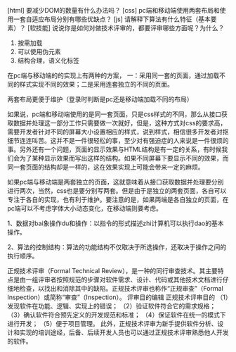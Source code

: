 [html] 要减少DOM的数量有什么办法吗？
[css] pc端和移动端使用两套布局和使用一套自适应布局分别有哪些优缺点？
[js] 请解释下算法有什么特征（基本要素）？
[软技能] 说说你是如何对做技术评审的，都要评审哪些方面呢？为什么？


1. 按需加载
2. 可以使用伪元素
3. 结构合理，语义化标签

在pc端与移动端的的实现上有两种的方案，
一：采用同一套的页面，通过加载不同的样式实现不同的效果；二是采用连套独立的不同的页面。

两套布局更便于维护（登录时判断是pc还是移动端加载不同的布局）

如果说，pc端和移动端使用的是同一套页面，只是css样式的不同，那么从接口获取数据并处理这一部分工作只需要做一次就好，但是，这种方式对css的要求高，需要开发者针对不同的屏幕大小设置相应的样式，说到样式，相信很多开发者对抠细节连连叫苦。这并不是一件很轻松的事，至少对有强迫症的人来说是一件很烦的事。另外还有一个问题，页面的显示效果与HTML结构是有一定的关系，有时候我们会为了某种显示效果而写出这样的结构。如果不同屏幕下要显示不同的效果，而同一套页面的结构却是一样的，这在效果实现上可能会带来一定的麻烦。

如果pc端与移动端是两套独立的页面，这就意味着从接口获取数据并处理要分别进行两次，当然，css也是要分别写两套。但是由于是独立的两套页面，各自可以专注于各自的实现，也有利于维护。要注意的是，如果两端是各自独立的页面，在pc端可以不考虑字体大小动态变化，在移动端则要考虑。



1、数据对bai象操作du和操作：以指令的形式描述zhi计算机可以执行dao的基本操作。

2、算法的控制结构：算法的功能结构不仅取决于所选操作，还取决于操作之间的执行顺序。

正规技术评审（Formal Technical Review），是一种的同行审查技术。其主要特点是由一组评审者按照规范的步骤对软件需求、设计、代码或其他技术文档进行仔细地检查，以找出和消除其中的缺陷。正规技术评审也称作“正规审查”（Formal Inspection）或简称“审查”（Inspection）。
评审目的编辑
正规技术评审目的
（1）发现软件在功能、逻辑、实现上的错误；
（2）验证软件符合它的需求规格；
（3）确认软件符合预先定义的开发规范和标准；
（4）保证软件在统一的模式下进行开发；
（5）便于项目管理。
此外，正规技术评审为新手提供软件分析、设计和实现的培训途经，后备、后续开发人员也可以通过正规技术评审熟悉他人开发的软件。